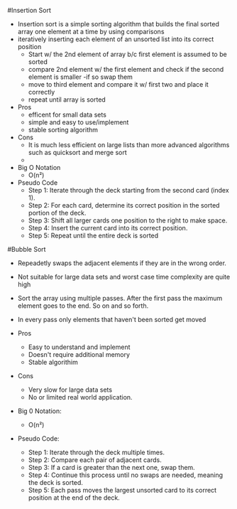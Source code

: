 #Insertion Sort
  - Insertion sort is a simple sorting algorithm that builds the final sorted array one element at a time by using comparisons
  - iteratively inserting each element of an unsorted list into its correct position
    - Start w/ the 2nd element of array b/c first element is assumed to be sorted
    - compare 2nd element w/ the first element and check if the second element is smaller
      -if so swap them
    - move to third element and compare it w/ first two and place it correctly
    - repeat until array is sorted
 - Pros
   - efficent for small data sets
   - simple and easy to use/implement
   - stable sorting algorithm
 - Cons
   -  It is much less efficient on large lists than more advanced algorithms such as quicksort and merge sort
   -  
 - Big O Notation
   - O(n²)
 - Pseudo Code
    - Step 1: Iterate through the deck starting from the second card (index 1).
    - Step 2: For each card, determine its correct position in the sorted portion of the deck.
    - Step 3: Shift all larger cards one position to the right to make space.
    - Step 4: Insert the current card into its correct position.
    - Step 5: Repeat until the entire deck is sorted



#Bubble Sort
  - Repeadetly swaps the adjacent elements if they are in the wrong order.
  - Not suitable for large data sets and worst case time complexity are quite high
  - Sort the array using multiple passes. After the first pass the maximum element goes to the end. So on and so forth.
  - In every pass only elements that haven't been sorted get moved
  - Pros
    - Easy to understand and implement
    - Doesn't require additional memory
    - Stable algorithim
  - Cons
    - Very slow for large data sets
    - No or limited real world application.
   
   - Big 0 Notation:
      - O(n²)

  - Pseudo Code:
    - Step 1: Iterate through the deck multiple times.
    - Step 2: Compare each pair of adjacent cards.
    - Step 3: If a card is greater than the next one, swap them.
    - Step 4: Continue this process until no swaps are needed, meaning the deck is sorted.
    - Step 5: Each pass moves the largest unsorted card to its correct position at the end of the deck.

  
   

  
